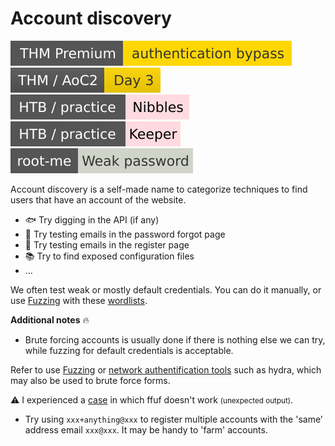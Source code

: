# Account discovery

[![authenticationbypass](../../../../_badges/thmp/authenticationbypass.svg)](https://tryhackme.com/room/authenticationbypass)
[![adventofcyber2](../../../../_badges/thm/adventofcyber2/day3.svg)](https://tryhackme.com/room/adventofcyber2)
![nibbles](../../../../_badges/htb-p/nibbles.svg)
[![keeper](../../../../_badges/htb-p/keeper.svg)](https://app.hackthebox.com/machines/Keeper)
[![weak_password](../../../../_badges/rootme/web_server/weak_password.svg)](https://www.root-me.org/en/Challenges/Web-Server/Weak-password)

<div class="row row-cols-lg-2"><div>

Account discovery is a self-made name to categorize techniques to find users that have an account of the website.

* 🐟 Try digging in the API (if any)
* 👀 Try testing emails in the password forgot page
* 🙌 Try testing emails in the register page
* 📚 Try to find exposed configuration files
* ...

We often test weak or mostly default credentials. You can do it manually, or use [Fuzzing](fuzzing.md) with these [wordlists](/cybersecurity/red-team/_knowledge/topics/wordlists.md#accounts).
</div><div>

**Additional notes** 🔥

* Brute forcing accounts is usually done if there is nothing else we can try, while fuzzing for default credentials is acceptable.

Refer to use [Fuzzing](fuzzing.md) or [network authentification tools](/cybersecurity/red-team/s2.discovery/techniques/network/auth.md) such as hydra, which may also be used to brute force forms.

⚠️ I experienced a [case](https://tryhackme.com/room/adventofcyber2#task-8) in which ffuf doesn't work <small>(unexpected output)</small>.

* Try using `xxx+anything@xxx` to register multiple accounts with the 'same' address email `xxx@xxx`. It may be handy to 'farm' accounts.
</div></div>
